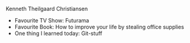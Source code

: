 Kenneth Theilgaard Christiansen

- Favourite TV Show: Futurama
- Favourite Book: How to improve your life by stealing office supplies
- One thing I learned today: Git-stuff

